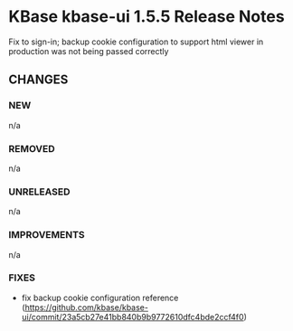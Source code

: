 # KBase kbase-ui 1.5.5 Release Notes

Fix to sign-in; backup cookie configuration to support html viewer in production was not being passed correctly

## CHANGES


### NEW

n/a

### REMOVED

n/a

### UNRELEASED

n/a

### IMPROVEMENTS

n/a

### FIXES

- fix backup cookie configuration reference (https://github.com/kbase/kbase-ui/commit/23a5cb27e41bb840b9b9772610dfc4bde2ccf4f0)
